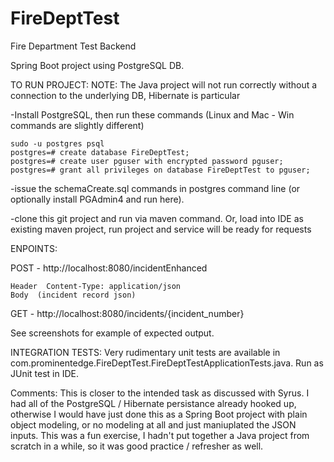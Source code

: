 # FireDeptTest
Fire Department Test Backend

Spring Boot project using PostgreSQL DB.

TO RUN PROJECT:
NOTE: The Java project will not run correctly without a connection to the underlying DB, Hibernate is particular

-Install PostgreSQL, then run these commands (Linux and Mac - Win commands are slightly different)

    sudo -u postgres psql
    postgres=# create database FireDeptTest;
    postgres=# create user pguser with encrypted password pguser;
    postgres=# grant all privileges on database FireDeptTest to pguser;

-issue the schemaCreate.sql commands in postgres command line (or optionally install PGAdmin4 and run here).

-clone this git project and run via maven command.  Or, load into IDE as existing maven project, run project and service will be ready for requests

ENPOINTS:

POST - http://localhost:8080/incidentEnhanced
    
    Header  Content-Type: application/json
    Body  (incident record json)

GET - http://localhost:8080/incidents/{incident_number}

See screenshots for example of expected output.


INTEGRATION TESTS:
Very rudimentary unit tests are available in com.prominentedge.FireDeptTest.FireDeptTestApplicationTests.java.  Run as JUnit test in IDE.


Comments:
This is closer to the intended task as discussed with Syrus.  I had all of the PostgreSQL / Hibernate persistance already hooked up, otherwise I would have just done this as a Spring Boot project with plain object modeling, or no modeling at all and just maniuplated the JSON inputs.  This was a fun exercise, I hadn't put together a Java project from scratch in a while, so it was good practice / refresher as well.
